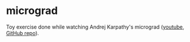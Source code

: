 # micrograd

Toy exercise done while watching Andrej Karpathy's micrograd ([youtube](https://youtu.be/VMj-3S1tku0), [GitHub repo](https://github.com/karpathy/micrograd/)).

